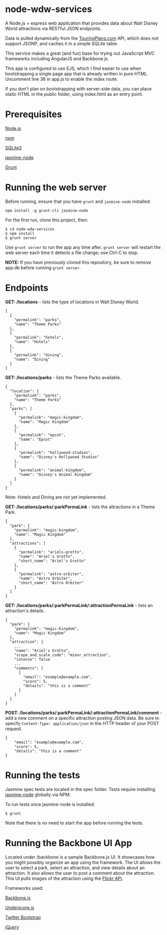 # node-wdw-services

A Node.js + express web application that provides data about Walt Disney World attractions via RESTful JSON endpoints.

Data is pulled dynamically from the [TouringPlans.com](http://www.touringplans.com) API, which does not support JSONP, and caches it in a simple SQLite table.

This service makes a great (and fun) base for trying out JavaScript MVC frameworks including AngularJS and Backbone.js.

This app is configured to use EJS, which I find easier to use when bootstrapping a single page app that is already written in pure HTML. Uncomment line 36 in app.js to enable the index route.

If you don't plan on bootstrapping with server-side data, you can place static HTML in the public folder, using index.html as an entry point.

# Prerequisites

[Node.js](http://nodejs.org)

[npm](https://npmjs.org)

[SQLite3](http://www.sqlite.org)

[jasmine-node](https://github.com/mhevery/jasmine-node)

[Grunt](http://gruntjs.com)

# Running the web server

Before running, ensure that you have `grunt` and `jasmine-node` installed:

    npm install -g grunt-cli jasmine-node

For the first run, clone this project, then:

	$ cd node-wdw-services
	$ npm install
	$ grunt server
	
Use `grunt server` to run the app any time after. `grunt server` will restart the web server each time it detects a file change; use Ctrl-C to stop.

**NOTE:** If you have previously cloned this repository, be sure to remove app.db before running `grunt server`.

# Endpoints

**GET: /locations** - lists the type of locations in Walt Disney World.

	[
	  {
	    "permalink": "parks",
	    "name": "Theme Parks"
	  },
	  {
	    "permalink": "hotels",
	    "name": "Hotels"
	  },
	  {
	    "permalink": "dining",
	    "name": "Dining"
	  }
	]
	
**GET: /locations/parks** - lists the Theme Parks available.

	{
	  "location": {
	    "permalink": "parks",
	    "name": "Theme Parks"
	  },
	  "parks": [
	    {
	      "permalink": "magic-kingdom",
	      "name": "Magic Kingdom"
	    },
	    {
	      "permalink": "epcot",
	      "name": "Epcot"
	    },
	    {
	      "permalink": "hollywood-studios",
	      "name": "Disney's Hollywood Studios"
	    },
	    {
	      "permalink": "animal-kingdom",
	      "name": "Disney's Animal Kingdom"
	    }
	  ]
	}
	
Note: Hotels and Dining are not yet implemented.
	
**GET: /locations/parks/:parkPermaLink** - lists the attractions in a Theme Park.

	{
	  "park": {
	    "permalink": "magic-kingdom",
	    "name": "Magic Kingdom"
	  },
	  "attractions": [
	    {
	      "permalink": "ariels-grotto",
	      "name": "Ariel's Grotto",
	      "short_name": "Ariel's Grotto"
	    },
	    {
	      "permalink": "astro-orbiter",
	      "name": "Astro Orbiter",
	      "short_name": "Astro Orbiter"
	    }
	  ]
	}
	
**GET: /locations/parks/:parkPermaLink/:attractionPermaLink** - lists an attraction's details.

	{
	  "park": {
	    "permalink": "magic-kingdom",
	    "name": "Magic Kingdom"
	  },
	  "attraction": {
		...
	    "name": "Ariel's Grotto",
	    "scope_and_scale_code": "minor_attraction",
	    "intense": false
		...
        "comments": [
          {
            "email": "example@example.com",
            "score": 5,
            "details": "this is a comment"
          }
        ]
	  }
	}

**POST: /locations/parks/:parkPermaLink/:attractionPermaLink/comment** - add a new comment on a specific attraction posting JSON data.
Be sure to specify `Content-Type: application/json` in the HTTP header of your POST request.

	{
        "email": "example@example.com",
        "score": 5,
        "details": "this is a comment"
	}

# Running the tests

Jasmine spec tests are located in the spec folder. Tests require installing [jasmine-node](https://github.com/mhevery/jasmine-node) globally via NPM.

To run tests once jasmine-node is installed:

    $ grunt

Note that there is no need to start the app before running the tests.

# Running the Backbone UI App

Located under /backbone is a sample Backbone.js UI.  It showcases how you might possibly organize an app using the framework.
The UI allows the user to select a park, select an attraction, and view details about an attraction.  It also allows the user
to post a comment about the attraction.  This UI pulls images of the attraction using the [Flickr API](http://www.flickr.com/services/api/).

Frameworks used:

[Backbone.js](http://backbonejs.org/)

[Underscore.js](http://underscorejs.org/)

[Twitter Bootstrap](http://twitter.github.com/bootstrap/index.html)

[jQuery](http://jquery.com/)
